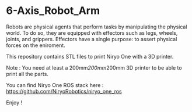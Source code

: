 # 6-Axis_Robot_Arm


Robots are physical agents that perform tasks by manipulating the physical world.
To do so, they are equipped with effectors such as legs, wheels, joints, and grippers. 
Effectors have a single purpose: to assert physical forces on the eniroment.

This repository contains STL files to print Niryo One with a 3D printer.

Note : You need at least a 200mm*200mm*200mm 3D printer to be able to print all the parts.

You can find Niryo One ROS stack here : https://github.com/NiryoRobotics/niryo_one_ros

Enjoy !
